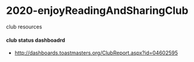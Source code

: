 # 2020-enjoyReadingAndSharingClub
club resources

#### club status dashboadrd
* http://dashboards.toastmasters.org/ClubReport.aspx?id=04602595
